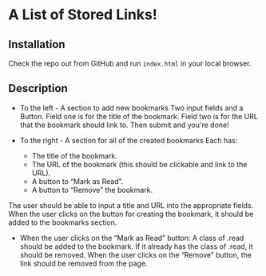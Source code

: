 # A List of Stored Links!

## Installation

Check the repo out from GitHub and run `index.html` in your local browser.

## Description

* To the left - A section to add new bookmarks
Two input fields and a Button.
Field one is for the title of the bookmark.
Field two is for the URL that the bookmark should link to.
Then submit and you're done!

* To the right - A section for all of the created bookmarks
Each has:
  * The title of the bookmark.
  * The URL of the bookmark (this should be clickable and link to the URL).
  * A button to “Mark as Read”.
  * A button to “Remove” the bookmark.

The user should be able to input a title and URL into the appropriate fields.
When the user clicks on the button for creating the bookmark, it should be added to the bookmarks section.

* When the user clicks on the “Mark as Read” button:
A class of .read should be added to the bookmark.
If it already has the class of .read, it should be removed.
When the user clicks on the “Remove” button, the link should be removed from the page.
